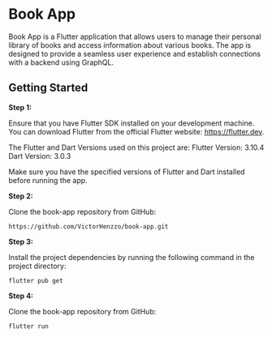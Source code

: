 # Book App

Book App is a Flutter application that allows users to manage their personal library of books and access information about various books. The app is designed to provide a seamless user experience and establish connections with a backend using GraphQL.

## Getting Started

**Step 1:**

Ensure that you have Flutter SDK installed on your development machine. You can download Flutter from the official Flutter website: https://flutter.dev.

The Flutter and Dart Versions used on this project are:
Flutter Version: 3.10.4
Dart Version: 3.0.3

Make sure you have the specified versions of Flutter and Dart installed before running the app.

**Step 2:**

Clone the book-app repository from GitHub:

```
https://github.com/VictorHenzzo/book-app.git
```

**Step 3:**

Install the project dependencies by running the following command in the project directory:

```
flutter pub get 
```

**Step 4:**

Clone the book-app repository from GitHub:

```
flutter run
```